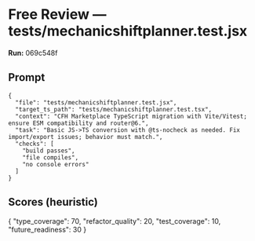 # Free Review — tests/mechanicshiftplanner.test.jsx

**Run:** 069c548f

## Prompt

```
{
  "file": "tests/mechanicshiftplanner.test.jsx",
  "target_ts_path": "tests/mechanicshiftplanner.test.tsx",
  "context": "CFH Marketplace TypeScript migration with Vite/Vitest; ensure ESM compatibility and router@6.",
  "task": "Basic JS->TS conversion with @ts-nocheck as needed. Fix import/export issues; behavior must match.",
  "checks": [
    "build passes",
    "file compiles",
    "no console errors"
  ]
}
```

## Scores (heuristic)

{
  "type_coverage": 70,
  "refactor_quality": 20,
  "test_coverage": 10,
  "future_readiness": 30
}
